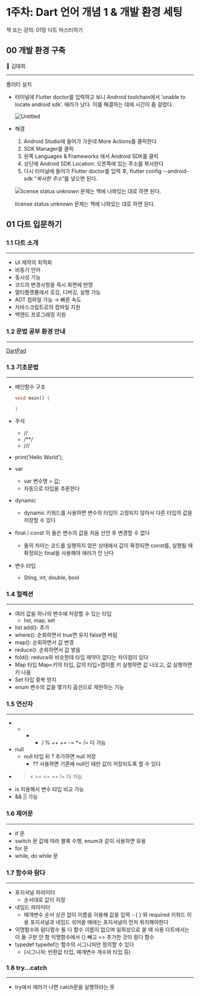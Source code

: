 # 1주차: Dart 언어 개념 1 & 개발 환경 세팅

책 또는 강의: 01장 다트 마스터하기

## 00 개발 환경 구축

<aside>
💾 김태희

---

플러터 설치

- 터미널에 Flutter doctor를 입력하고 보니 Android toolchain에서 ‘unable to locate android sdk’. 에러가 났다. 이를 해결하는 데에 시간이 좀 걸렸다.
    
    ![Untitled](1%E1%84%8C%E1%85%AE%E1%84%8E%E1%85%A1%20Dart%20%E1%84%8B%E1%85%A5%E1%86%AB%E1%84%8B%E1%85%A5%20%E1%84%80%E1%85%A2%E1%84%82%E1%85%A7%E1%86%B7%201%20&%20%E1%84%80%E1%85%A2%E1%84%87%E1%85%A1%E1%86%AF%20%E1%84%92%E1%85%AA%E1%86%AB%E1%84%80%E1%85%A7%E1%86%BC%20%E1%84%89%E1%85%A6%E1%84%90%E1%85%B5%E1%86%BC%20da41f9a68f3841a3a55c21fc5a030966/Untitled.png)
    
- 해결
    1. Android Studio에 들어가 가운데 More Actions를 클릭한다
    2. SDK Manager를 클릭
    3. 왼쪽 Languages & Frameworks 에서 Android SDK를 클릭
    4. 상단에 Android SDK Location: 오른쪽에 있는 주소를 복사한다
    5. 다시 터미널에 들어가 Flutter doctor를 입력 후, flutter config --android-sdk “*복사한 주소*”를 넣으면 된다.
    
    ![license status unknown 문제는 책에 나와있는 대로 하면 된다.](1%E1%84%8C%E1%85%AE%E1%84%8E%E1%85%A1%20Dart%20%E1%84%8B%E1%85%A5%E1%86%AB%E1%84%8B%E1%85%A5%20%E1%84%80%E1%85%A2%E1%84%82%E1%85%A7%E1%86%B7%201%20&%20%E1%84%80%E1%85%A2%E1%84%87%E1%85%A1%E1%86%AF%20%E1%84%92%E1%85%AA%E1%86%AB%E1%84%80%E1%85%A7%E1%86%BC%20%E1%84%89%E1%85%A6%E1%84%90%E1%85%B5%E1%86%BC%20da41f9a68f3841a3a55c21fc5a030966/Untitled%201.png)
    
    license status unknown 문제는 책에 나와있는 대로 하면 된다.
    
</aside>

## 01 다트 입문하기

### 1.1 다트 소개

---

- UI 제작의 최적화
- 비동기 언어
- 동시성 기능
- 코드의 변경사항을 즉시 화면에 반영
- 멀티플랫폼에서 로깅, 디버깅, 실행 가능
- AOT 컴파일 가능 → 빠른 속도
- 자바스크립트로의 컴파일 지원
- 백엔드 프로그래밍 지원

### 1.2 문법 공부 환경 안내

---

[DartPad](https://dartpad.dev/)

### 1.3 기초문법

---

- 메인함수 구조
    
    ```dart
    void main() {
    
    }
    ```
    
- 주석
    - //
    - /**/
    - ///
- print(’Hello World’);
- var
    - var 변수명 = 값;
    - 자동으로 타입을 추론한다
- dynamic
    - dynamic 키워드를 사용하면 변수의 타입이 고정되지 않아서 다른 타입의 값을 저장할 수 있다
- final / const 이 둘은 변수의 값을 처음 선언 후 변경할 수 없다
    - 둘의 차이는 코드를 실행하지 않은 상태에서 값이 확정되면 const를, 실행될 때 확정되는 final을 사용해야 에러가 안 난다
- 변수 타입
    - Sting, int, double, bool

### 1.4 컬렉션

---

- 여러 값을 하나의 변수에 저장할 수 있는 타입
    - list, map, set
- list add(): 추가
- where(): 순회하면서 true면 유지 false면 버림
- map(): 순회하면서 값 변경
- reduce(): 순회하면서 값 쌓음
- fold(): reduce와 비슷한데 타입 제약이 없다는 차이점이 있다
- Map 타입 Map<키의 타입, 값의 타입>맵이름 키 실행하면 값 나오고, 값 실행하면 키 나옴
- Set 타입 중복 방지
- enum 변수의 값을 몇가지 옵션으로 제한하는 기능

### 1.5 연산자

---

- + - * / % ++ += -= *= /= 다 가능
- null
    - null 타입 뒤 ? 추가하면 null 저장
        - ?? 사용하면 기존에 null인 때만 값이 저장되도록 할 수 있다
- > < >= <= == != 다 가능
- is 이용해서 변수 타입 비교 가능
- && || 가능

### 1.6 제어문

---

- if 문
- switch 문 값에 따라 블록 수행, enum과 같이 사용하면 유용
- for 문
- while, do while 문

### 1.7 함수와 람다

---

- 포지셔널 파라미터
    - 순서대로 값이 지정
- 네임드 파라미터
    - 매개변수 순서 상관 없이 이름을 이용해 값을 입력 - { } 와 required 키워드 이용 포지셔널과 네임드 섞어쓸 때에는 포지셔널이 먼저 위치해야한다
- 익명함수와 람다함수 둘 다 함수 이름이 없으며 일회성으로 쓸 때 사용 다트에서는 이 둘 구분 안 함 익명함수에서 {} 빼고 => 추가한 것이 람다 함수
- typedef typedef는 함수의 시그니처만 정의할 수 있다
    - (시그니처: 반환값 타입, 매개변수 개수와 타입 등)

### 1.8 try…catch

---

- try에서 에러가 나면 catch문을 실행하라는 뜻